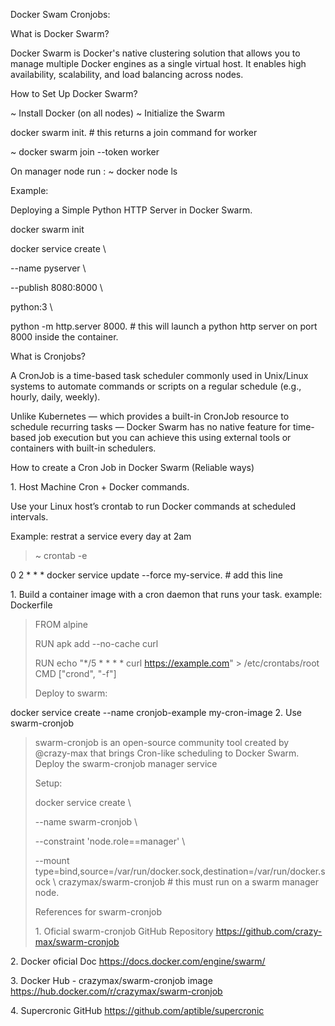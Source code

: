 Docker Swam Cronjobs:

What is Docker Swarm?

Docker Swarm is Docker's native clustering solution that allows you to
manage multiple Docker engines as a single virtual host. It enables high
availability, scalability, and load balancing across nodes.

How to Set Up Docker Swarm?

~ Install Docker (on all nodes) ~ Initialize the Swarm

docker swarm init. \# this returns a join command for worker

~ docker swarm join --token worker

On manager node run : ~ docker node ls

Example:

Deploying a Simple Python HTTP Server in Docker Swarm.

docker swarm init

docker service create \\

--name pyserver \\

--publish 8080:8000 \\

python:3 \\

python -m http.server 8000. \# this will launch a python http server on
port 8000 inside the container.

What is Cronjobs?

A CronJob is a time-based task scheduler commonly used in Unix/Linux
systems to automate commands or scripts on a regular schedule (e.g.,
hourly, daily, weekly).

Unlike Kubernetes — which provides a built-in CronJob resource to
schedule recurring tasks — Docker Swarm has no native feature for
time-based job execution but you can achieve this using external tools
or containers with built-in schedulers.

How to create a Cron Job in Docker Swarm (Reliable ways)

1\. Host Machine Cron + Docker commands.

Use your Linux host’s crontab to run Docker commands at scheduled
intervals.

Example: restrat a service every day at 2am

> ~ crontab -e

0 2 \* \* \* docker service update --force my-service. \# add this line

1\. Build a container image with a cron daemon that runs your task.
example: Dockerfile

> FROM alpine
>
> RUN apk add --no-cache curl
>
> RUN echo "\*/5 \* \* \* \* curl https://example.com" \>
> /etc/crontabs/root CMD \["crond", "-f"\]
>
> Deploy to swarm:

docker service create --name cronjob-example my-cron-image 2. Use
swarm-cronjob

> swarm-cronjob is an open-source community tool created by @crazy-max
> that brings Cron-like scheduling to Docker Swarm. Deploy the
> swarm-cronjob manager service
>
> Setup:
>
> docker service create \\
>
> --name swarm-cronjob \\
>
> --constraint 'node.role==manager' \\
>
> --mount
> type=bind,source=/var/run/docker.sock,destination=/var/run/docker.sock
> \\ crazymax/swarm-cronjob \# this must run on a swarm manager node.
>
> References for swarm-cronjob
>
> 1\. Oficial swarm-cronjob GitHub Repository
> [<u>https://github.com/crazy-max/swarm-cronjob</u>](https://github.com/crazy-max/swarm-cronjob)

2\. Docker oficial Doc
[<u>https://docs.docker.com/engine/swarm/</u>](https://docs.docker.com/engine/swarm/)

3\. Docker Hub - crazymax/swarm-cronjob image
[<u>https://hub.docker.com/r/crazymax/swarm-cronjob</u>](https://hub.docker.com/r/crazymax/swarm-cronjob)

4\. Supercronic GitHub https://github.com/aptible/supercronic
